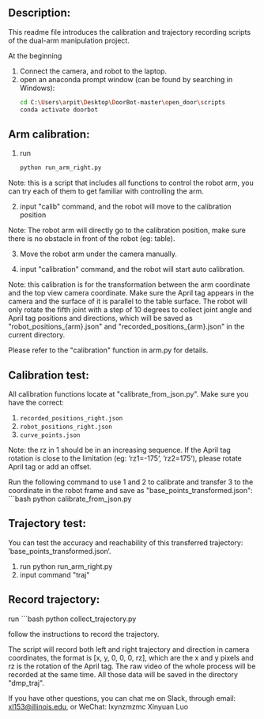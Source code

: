 ## Description:

This readme file introduces the calibration and trajectory recording scripts of the dual-arm manipulation project.

At the beginning
1. Connect the camera, and robot to the laptop.
2. open an anaconda prompt window (can be found by searching in Windows):
    ```bash
    cd C:\Users\arpit\Desktop\DoorBot-master\open_door\scripts
    conda activate doorbot

## Arm calibration:

1. run
    ```bash
    python run_arm_right.py

Note: this is a script that includes all functions to control the robot arm, you can try each of them to get familiar with controlling the arm.

2. input "calib" command, and the robot will move to the calibration position

Note: The robot arm will directly go to the calibration position, make sure there is no obstacle in front of the robot (eg: table).

3. Move the robot arm under the camera manually.

4. input "calibration" command, and the robot will start auto calibration.

Note: this calibration is for the transformation between the arm coordinate and the top view camera coordinate. Make sure the April tag appears in the camera and the surface of it is parallel to the table surface. The robot will only rotate the fifth joint with a step of 10 degrees to collect joint angle and April tag positions and directions, which will be saved as "robot_positions_{arm}.json" and "recorded_positions_{arm}.json" in the current directory.

Please refer to the "calibration" function in arm.py for details.

## Calibration test:

All calibration functions locate at "calibrate_from_json.py".
Make sure you have the correct:
1. `recorded_positions_right.json`
2. `robot_positions_right.json`
3. `curve_points.json`

Note: the rz in 1 should be in an increasing sequence. If the April tag rotation is close to the limitation (eg: ’rz1=-175‘, ’rz2=175‘), please rotate April tag or add an offset.

Run the following command to use 1 and 2 to calibrate and transfer 3 to the coordinate in the robot frame and save as "base_points_transformed.json":
    ```bash
    python calibrate_from_json.py


## Trajectory test:

You can test the accuracy and reachability of this transferred trajectory: ’base_points_transformed.json‘.
1. run python run_arm_right.py
2. input command "traj"

## Record trajectory:

run 
    ```bash
    python collect_trajectory.py

follow the instructions to record the trajectory.

The script will record both left and right trajectory and direction in camera coordinates, the format is [x, y, 0, 0, 0, rz], which are the x and y pixels and rz is the rotation of the April tag. The raw video of the whole process will be recorded at the same time. All those data will be saved in the directory "dmp_traj".

If you have other questions, you can chat me on Slack, through email: xl153@illinois.edu, or WeChat: lxynzmzmc
Xinyuan Luo
